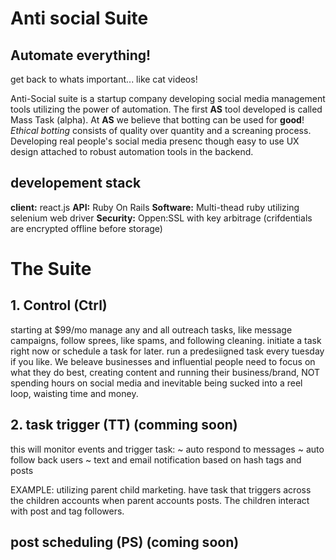 
# Anti social Suite
## Automate everything!

get back to whats important... like cat videos!

Anti-Social suite is a startup company developing social media management tools utilizing the power of automation. 
The first  **AS** tool developed is called Mass Task (alpha). At **AS** we believe that botting can be used for **good**! *Ethical botting* consists of quality over quantity and a screaning process. Developing real people's social media presenc though easy to use UX design attached to robust automation tools in the backend.

## developement stack
**client:** react.js
**API:** Ruby On Rails
**Software:** Multi-thead ruby utilizing selenium web driver 
**Security:** Oppen:SSL with key arbitrage (crifdentials are encrypted offline before storage)

# The Suite

## 1. Control (Ctrl)
starting at $99/mo manage any and all outreach tasks, like message campaigns, follow sprees, like spams, and following cleaning.
initiate a task right now or schedule a task for later. run a predesiigned task every tuesday if you like. We beleave businesses and influential people need to focus on what they do best, creating content and running their business/brand, NOT spending hours on social media and inevitable being sucked into a reel loop, waisting time and money.

## 2. task trigger (TT) (comming soon)
this will monitor events and trigger task:
~ auto respond to messages
~ auto follow back users
~ text and email notification based on hash tags and posts

EXAMPLE:
utilizing parent child marketing. have task that triggers across the children
accounts when parent accounts posts. The children interact with post and tag followers.

## post scheduling (PS) (coming soon)

